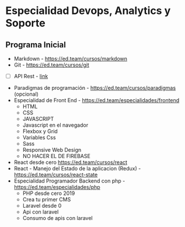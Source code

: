 # Especialidad Devops, Analytics y Soporte

## Programa Inicial 

- Markdown - https://ed.team/cursos/markdown
- Git - https://ed.team/cursos/git
- [ ] API Rest - [link](https://ed.team/cursos/api-rest)
- Paradigmas de programación - https://ed.team/cursos/paradigmas (opcional)
- Especialidad de Front End - https://ed.team/especialidades/frontend 
	- HTML
	- CSS
	- JAVASCRIPT
	- Javascript en el navegador
	- Flexbox y Grid
	- Variables Css
	- Sass
	- Responsive Web Design
	- NO HACER EL DE FIREBASE
- React desde cero https://ed.team/cursos/react
- React - Manejo del Estado de la aplicacion (Redux) - https://ed.team/cursos/react-state
- Especialidad Programador Backend con php - https://ed.team/especialidades/php
	- PHP desde cero 2019
	- Crea tu primer CMS
	- Laravel desde 0
	- Api con laravel
	- Consumo de apis con laravel